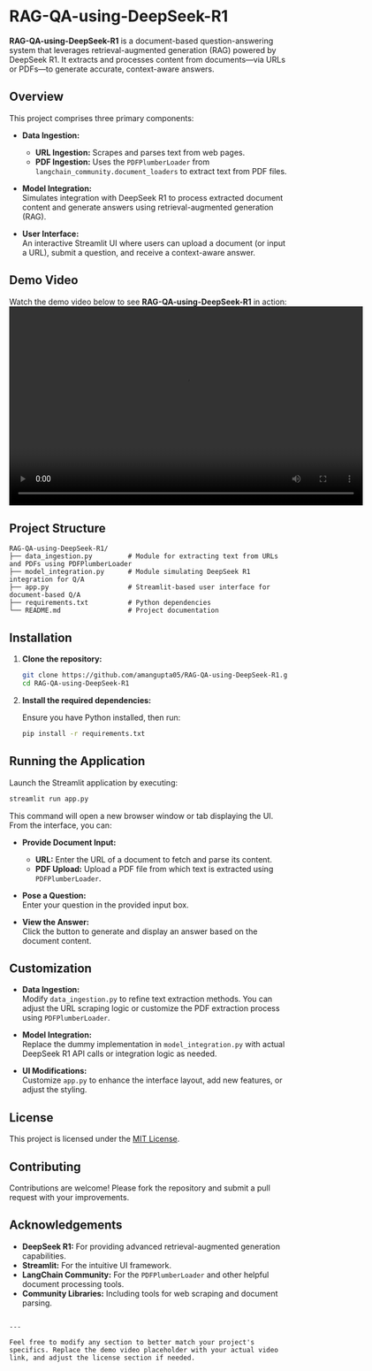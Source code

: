 


# RAG-QA-using-DeepSeek-R1

**RAG-QA-using-DeepSeek-R1** is a document-based question-answering system that leverages retrieval-augmented generation (RAG) powered by DeepSeek R1. It extracts and processes content from documents—via URLs or PDFs—to generate accurate, context-aware answers.

## Overview

This project comprises three primary components:

- **Data Ingestion:**  
  - **URL Ingestion:** Scrapes and parses text from web pages.  
  - **PDF Ingestion:** Uses the `PDFPlumberLoader` from `langchain_community.document_loaders` to extract text from PDF files.

- **Model Integration:**  
  Simulates integration with DeepSeek R1 to process extracted document content and generate answers using retrieval-augmented generation (RAG).

- **User Interface:**  
  An interactive Streamlit UI where users can upload a document (or input a URL), submit a question, and receive a context-aware answer.

 ## Demo Video

Watch the demo video below to see **RAG-QA-using-DeepSeek-R1** in action:
<video width="640" height="360" controls>
  <source src="media/demo_video.mp4" type="video/mp4">
  Your browser does not support the video tag.
</video>


## Project Structure

```plaintext
RAG-QA-using-DeepSeek-R1/
├── data_ingestion.py         # Module for extracting text from URLs and PDFs using PDFPlumberLoader
├── model_integration.py      # Module simulating DeepSeek R1 integration for Q/A
├── app.py                    # Streamlit-based user interface for document-based Q/A
├── requirements.txt          # Python dependencies
└── README.md                 # Project documentation
```

## Installation

1. **Clone the repository:**

   ```bash
   git clone https://github.com/amangupta05/RAG-QA-using-DeepSeek-R1.git
   cd RAG-QA-using-DeepSeek-R1
   ```

2. **Install the required dependencies:**

   Ensure you have Python installed, then run:

   ```bash
   pip install -r requirements.txt
   ```

## Running the Application

Launch the Streamlit application by executing:

```bash
streamlit run app.py
```

This command will open a new browser window or tab displaying the UI. From the interface, you can:

- **Provide Document Input:**  
  - **URL:** Enter the URL of a document to fetch and parse its content.
  - **PDF Upload:** Upload a PDF file from which text is extracted using `PDFPlumberLoader`.

- **Pose a Question:**  
  Enter your question in the provided input box.

- **View the Answer:**  
  Click the button to generate and display an answer based on the document content.

## Customization

- **Data Ingestion:**  
  Modify `data_ingestion.py` to refine text extraction methods. You can adjust the URL scraping logic or customize the PDF extraction process using `PDFPlumberLoader`.

- **Model Integration:**  
  Replace the dummy implementation in `model_integration.py` with actual DeepSeek R1 API calls or integration logic as needed.

- **UI Modifications:**  
  Customize `app.py` to enhance the interface layout, add new features, or adjust the styling.

## License

This project is licensed under the [MIT License](LICENSE).

## Contributing

Contributions are welcome! Please fork the repository and submit a pull request with your improvements.

## Acknowledgements

- **DeepSeek R1:** For providing advanced retrieval-augmented generation capabilities.
- **Streamlit:** For the intuitive UI framework.
- **LangChain Community:** For the `PDFPlumberLoader` and other helpful document processing tools.
- **Community Libraries:** Including tools for web scraping and document parsing.
```

---

Feel free to modify any section to better match your project's specifics. Replace the demo video placeholder with your actual video link, and adjust the license section if needed.
